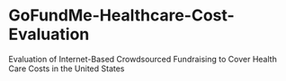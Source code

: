 # GoFundMe-Healthcare-Cost-Evaluation
Evaluation of Internet-Based Crowdsourced Fundraising to Cover Health Care Costs in the United States
